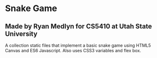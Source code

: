 # Snake Game
## Made by Ryan Medlyn for CS5410 at Utah State University

A collection static files that implement a basic snake game using HTML5 Canvas and ES6 Javascript.
Also uses CSS3 variables and flex box.
